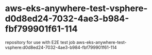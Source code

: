 # aws-eks-anywhere-test-vsphere-d0d8ed24-7032-4ae3-b984-fbf799901f61-114
repository for use with E2E test job aws-eks-anywhere-test-vsphere:d0d8ed24-7032-4ae3-b984-fbf799901f61-114
